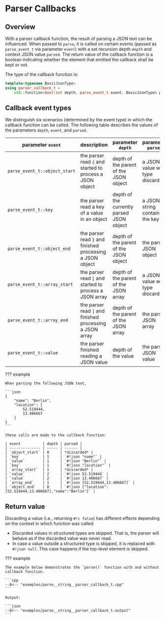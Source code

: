 # Parser Callbacks

## Overview

With a parser callback function, the result of parsing a JSON text can be influenced. When passed to `parse`, it is
called on certain events (passed as `parse_event_t` via parameter `event`) with a set recursion depth `depth` and
context JSON value `parsed`. The return value of the callback function is a boolean indicating whether the element that
emitted the callback shall be kept or not.

The type of the callback function is:

```cpp
template<typename BasicJsonType>
using parser_callback_t =
    std::function<bool(int depth, parse_event_t event, BasicJsonType& parsed)>;
```


## Callback event types

We distinguish six scenarios (determined by the event type) in which the callback function can be called. The following
table describes the values of the parameters `depth`, `event`, and `parsed`.

| parameter `event`             | description                                               | parameter `depth`                         | parameter `parsed`               |
|-------------------------------|-----------------------------------------------------------|-------------------------------------------|----------------------------------|
| `parse_event_t::object_start` | the parser read `{` and started to process a JSON object  | depth of the parent of the JSON object    | a JSON value with type discarded |
| `parse_event_t::key`          | the parser read a key of a value in an object             | depth of the currently parsed JSON object | a JSON string containing the key |
| `parse_event_t::object_end`   | the parser read `}` and finished processing a JSON object | depth of the parent of the JSON object    | the parsed JSON object           |
| `parse_event_t::array_start`  | the parser read `[` and started to process a JSON array   | depth of the parent of the JSON array     | a JSON value with type discarded |
| `parse_event_t::array_end`    | the parser read `]` and finished processing a JSON array  | depth of the parent of the JSON array     | the parsed JSON array            |
| `parse_event_t::value`        | the parser finished reading a JSON value                  | depth of the value                        | the parsed JSON value            |

??? example

    When parsing the following JSON text,
    
    ```json
    {
        "name": "Berlin",
        "location": [
            52.519444,
            13.406667
        ]
    }
    ```
    
    these calls are made to the callback function:
    
    | event          | depth | parsed |
    | -------------- | ----- | ------ |
    | `object_start` | 0     | *discarded* |
    | `key`          | 1     | `#!json "name"` |
    | `value`        | 1     | `#!json "Berlin"` |
    | `key`          | 1     | `#!json "location"` |
    | `array_start`  | 1     | *discarded* |
    | `value`        | 2     | `#!json 52.519444` |
    | `value`        | 2     | `#!json 13.406667` |
    | `array_end`    | 1     | `#!json [52.519444,13.406667]` |
    | `object_end`   | 0     | `#!json {"location":[52.519444,13.406667],"name":"Berlin"}` |

## Return value

Discarding a value (i.e., returning `#!c false`) has different effects depending on the context in which function was
called:

- Discarded values in structured types are skipped. That is, the parser will behave as if the discarded value was never
  read.
- In case a value outside a structured type is skipped, it is replaced with `#!json null`. This case happens if the
  top-level element is skipped.

??? example

    The example below demonstrates the `parse()` function with and without callback function.

    ```cpp
    --8<-- "examples/parse__string__parser_callback_t.cpp"
    ```
    
    Output:

    ```json
    --8<-- "examples/parse__string__parser_callback_t.output"
    ```
